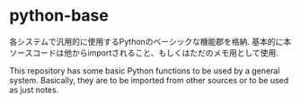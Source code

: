 # python-base

各システムで汎用的に使用するPythonのベーシックな機能郡を格納.
基本的に本ソースコードは他からimportされること、もしくはただのメモ用として使用.

This repository has some basic Python functions to be used by a general system.
Basically, they are to be imported from other sources or to be used as just notes.